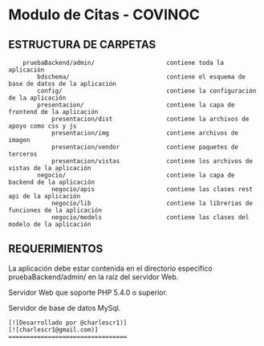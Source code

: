 Modulo de Citas - COVINOC
============================

ESTRUCTURA DE CARPETAS
---------------------

		pruebaBackend/admin/					contiene toda la aplicación
			bdschema/							contiene el esquema de base de datos de la aplicación
			config/								contiene la configuración de la aplicación
			presentacion/						contiene la capa de frontend de la aplicación
				presentacion/dist				contiene la archivos de apoyo como css y js
				presentacion/img				contiene archivos de imagen
				presentacion/vendor				contiene paquetes de terceros
				presentacion/vistas				contiene los archivos de vistas de la aplicación
			negocio/							contiene la capa de backend de la aplicación
				negocio/apis					contiene las clases rest api de la aplicación
				negocio/lib						contiene la librerias de funciones de la aplicación
				negocio/models					contiene las clases del modelo de la aplicación

REQUERIMIENTOS
--------------

La aplicación debe estar contenida en el directorio especifico pruebaBackend/admin/ en la raíz del servidor Web.

Servidor Web que soporte PHP 5.4.0 o superior.

Servidor de base de datos MySql.

~~~~~~~~~~~~~~~~~~~~~~~~~~~~~~~~~
[![Desarrollado por @charlescr1)]
[![charlescr1@gmail.com)]
=================================
